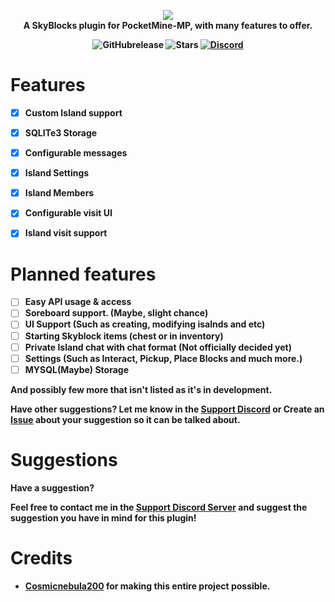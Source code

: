 <p align="center">
    <a href="https://github.com/vecnavium-pm-pl/SkyBlocksPM"><img src="https://github.com/vecnavium-pm-pl/SkyBlocksPM/blob/stable/skyblockspm.jpg"></img></a><br>
    <b>A SkyBlocks plugin for PocketMine-MP, with many features to offer.
</p>


<p align="center">
    <img alt="GitHubrelease" src="https://img.shields.io/github/v/release/Vecnavium-pm-pl/SkyBlocksPM?label=release&sort=semver">
      <img alt="Stars" src= "https://img.shields.io/github/stars/Vecnavium-pm-pl/SkyBlocksPM?style=for-the-badge">
    <a href="https://discord.gg/6M9tGyWPjr"><img src="https://img.shields.io/discord/837701868649709568?label=discord&color=7289DA&logo=discord" alt="Discord" /></a>
</p>

# Features 

- [x] Custom Island support
- [x] SQLITe3 Storage
- [x] Configurable messages
- [x] Island Settings
- [x] Island Members
- [x] Configurable visit UI
- [x] Island visit support


# Planned features

- [ ] Easy API usage & access
- [ ] Soreboard support. (Maybe, slight chance)
- [ ] UI Support (Such as creating, modifying isalnds and etc)
- [ ] Starting Skyblock items (chest or in inventory)
- [ ] Private Island chat with chat format (Not officially decided yet)
- [ ] Settings (Such as Interact, Pickup, Place Blocks  and much more.)
- [ ] MYSQL(Maybe) Storage

And possibly few more that isn't listed as it's in development.

Have other suggestions? Let me know in the [Support Discord](https://discord.gg/jWFB56RqUN) or Create an [Issue](https://github.com/vecnavium-pm-pl/SkyBlocksPM/issues/new) about your suggestion so it can be talked about.

# Suggestions

Have a suggestion?

Feel free to contact me in the [Support Discord Server](https://discord.gg/jWFB56RqUN) and suggest the suggestion you have in mind for this plugin!

# Credits 

- [Cosmicnebula200](https://github.com/cosmicnebula200) for making this entire project possible.

